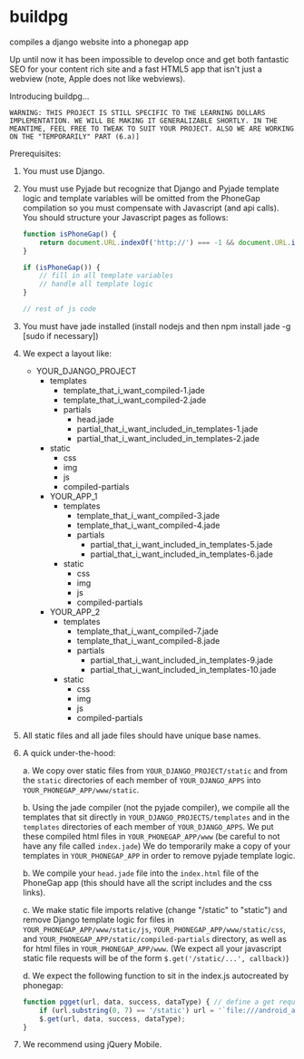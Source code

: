 buildpg
=======

compiles a django website into a phonegap app

Up until now it has been impossible to develop once and get both fantastic SEO for your content rich site and a fast HTML5 app that isn't just a webview (note, Apple does not like webviews). 

Introducing buildpg...

`WARNING: THIS PROJECT IS STILL SPECIFIC TO THE LEARNING DOLLARS IMPLEMENTATION. WE WILL BE MAKING IT GENERALIZABLE SHORTLY. IN THE MEANTIME, FEEL FREE TO TWEAK TO SUIT YOUR PROJECT. ALSO WE ARE WORKING ON THE "TEMPORARILY" PART (6.a)]`

Prerequisites:

1. You must use Django.

2. You must use Pyjade but recognize that Django and Pyjade template logic and template variables will be omitted from the PhoneGap compilation so you must compensate with Javascript (and api calls). You should structure your Javascript pages as follows:
    
    ```javascript
    function isPhoneGap() {
        return document.URL.indexOf('http://') === -1 && document.URL.indexOf('https://') === -1;
    }

    if (isPhoneGap()) {
        // fill in all template variables
        // handle all template logic
    }

    // rest of js code
    ```

3. You must have jade installed (install nodejs and then npm install jade -g [sudo if necessary])

4. We expect a layout like:

    - YOUR_DJANGO_PROJECT
        - templates
            - template_that_i_want_compiled-1.jade
            - template_that_i_want_compiled-2.jade
            - partials
                - head.jade
                - partial_that_i_want_included_in_templates-1.jade
                - partial_that_i_want_included_in_templates-2.jade
        - static
            - css
            - img
            - js
            - compiled-partials
        - YOUR_APP_1
            - templates
                - template_that_i_want_compiled-3.jade
                - template_that_i_want_compiled-4.jade
                - partials
                    - partial_that_i_want_included_in_templates-5.jade
                    - partial_that_i_want_included_in_templates-6.jade
            - static
                - css
                - img
                - js
                - compiled-partials
        - YOUR_APP_2
            - templates
                - template_that_i_want_compiled-7.jade
                - template_that_i_want_compiled-8.jade
                - partials
                    - partial_that_i_want_included_in_templates-9.jade
                    - partial_that_i_want_included_in_templates-10.jade
            - static
                - css
                - img
                - js
                - compiled-partials

5. All static files and all jade files should have unique base names.

6. A quick under-the-hood:
    
    a. We copy over static files from `YOUR_DJANGO_PROJECT/static` and from the `static` directories of each member of `YOUR_DJANGO_APPS` into `YOUR_PHONEGAP_APP/www/static`.
    
    b. Using the jade compiler (not the pyjade compiler), we compile all the templates that sit directly in `YOUR_DJANGO_PROJECTS/templates` and in the `templates` directories of each member of `YOUR_DJANGO_APPS`. We put these compiled html files in `YOUR_PHONEGAP_APP/www` (be careful to not have any file called `index.jade`) We do temporarily make a copy of your templates in `YOUR_PHONEGAP_APP` in order to remove pyjade template logic.
    
    b. We compile your `head.jade` file into the `index.html` file of the PhoneGap app (this should have all the script includes and the css links).
    
    c. We make static file imports relative (change "/static" to "static") and remove Django template logic for files in `YOUR_PHONEGAP_APP/www/static/js`, `YOUR_PHONEGAP_APP/www/static/css`, and `YOUR_PHONEGAP_APP/static/compiled-partials` directory, as well as for html files in `YOUR_PHONEGAP_APP/www`. (We expect all your javascript static file requests will be of the form `$.get('/static/...', callback)`)
    
    d. We expect the following function to sit in the index.js autocreated by phonegap:

    ```javascript
    function pgget(url, data, success, dataType) { // define a get request that removes the slash from /static gets, http://api.jquery.com/jquery.get/
        if (url.substring(0, 7) == '/static') url = '`file:///android_asset/www/`' + url.substring(1);
        $.get(url, data, success, dataType);
    }
    ```

7. We recommend using jQuery Mobile.
